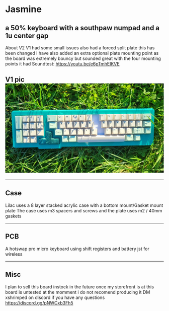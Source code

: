 # Jasmine
## a 50% keyboard with a southpaw numpad and a 1u center gap 


About V2
V1 had some small issues also had a forced split plate this has been changed i have also added an extra optional plate mounting point as the board was extremely bouncy but sounded great with the four mounting points it had
Soundtest: https://youtu.be/e6pTmhEIKVE

V1 pic 
![alt text](https://github.com/ShrimpedKeyboard/Jasmine/blob/main/Pics/V1%20picture.jpg?raw=true)
 --- 

 --- 

## Case

Lilac uses a 8 layer stacked acrylic case with a bottom mount/Gasket mount plate
The case uses m3 spacers and screws and the plate uses m2 / 40mm gaskets

 --- 

## PCB

A hotswap pro micro keyboard using shift registers and battery jst for wireless

 --- 

## Misc
I plan to sell this board instock in the future once my storefront is at 
this board is untested at the momment i do not recomend producing it 
DM xshrimped on discord if you have any questions
https://discord.gg/pNWCxb3Fh5
